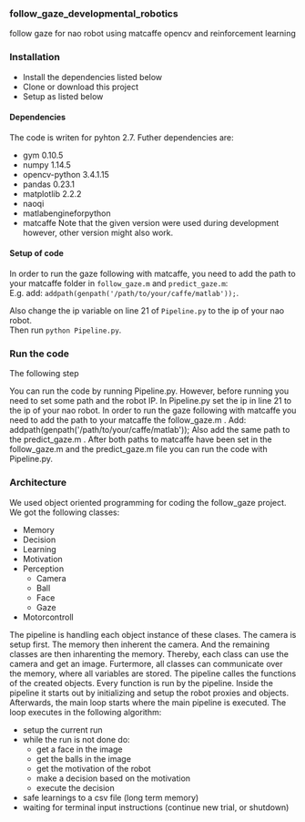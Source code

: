 ### follow_gaze_developmental_robotics
follow gaze for nao robot using matcaffe opencv and reinforcement learning


### Installation
- Install the dependencies listed below
- Clone or download this project
- Setup as listed below

#### Dependencies
The code is writen for pyhton 2.7. Futher dependencies are:
- gym 0.10.5
- numpy 1.14.5
- opencv-python 3.4.1.15
- pandas 0.23.1
- matplotlib 2.2.2
- naoqi
- matlabengineforpython
- matcaffe
Note that the given version were used during development however, other version might also work.

#### Setup of code
In order to run the gaze following with matcaffe, you need to add the path to your matcaffe folder in `follow_gaze.m` and `predict_gaze.m`:  
E.g. add: `addpath(genpath('/path/to/your/caffe/matlab'));`.

Also change the ip variable on line 21 of `Pipeline.py` to the ip of your nao robot.  
Then run `python Pipeline.py`.



### Run the code

The following step

You can run the code by running Pipeline.py. However, before running you need to set some path and the robot IP.
In Pipeline.py set the ip in line 21 to the ip of your nao robot.
In order to run the gaze following with matcaffe you need to add the path to your matcaffe the follow_gaze.m .
Add: addpath(genpath('/path/to/your/caffe/matlab'));
Also add the same path to the predict_gaze.m .
After both paths to matcaffe have been set in the follow_gaze.m and the predict_gaze.m file you can run the
code with Pipeline.py.  



### Architecture
[logo]: https://github.com/KochPJ/follow_gaze_developmental_robotics/blob/master/architecture.png "Architecture"


We used object oriented programming for coding the follow_gaze project. We got the following classes:
- Memory
- Decision
- Learning
- Motivation
- Perception
  - Camera
  - Ball
  - Face
  - Gaze
- Motorcontroll

The pipeline is handling each object instance of these clases. The camera is setup first.
The memory then inherent the camera. And the remaining classes are then inharenting the memory. Thereby, each class can use the camera and get an image. Furtermore, all classes can communicate over the memory, where all variables are stored. The pipeline calles the functions of the created objects. Every function is run by the pipeline. Inside the pipeline it starts out by initializing and setup the robot proxies and objects. Afterwards, the main loop starts where the main pipeline is executed. The loop executes in the following algorithm:
- setup the current run
- while the run is not done do:
  - get a face in the image
  - get the balls in the image
  - get the motivation of the robot
  - make a decision based on the motivation
  - execute the decision
- safe learnings to a csv file (long term memory)
- waiting for terminal input instructions (continue new trial, or shutdown)
